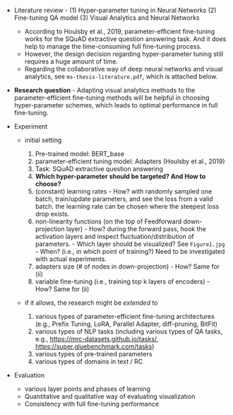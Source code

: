 - Literature review - (1) Hyper-parameter tuning in Neural Networks (2) Fine-tuning QA model (3) Visual Analytics and Neural Networks
  - According to Houlsby et al., 2019, parameter-efficient fine-tuning works for the SQuAD extractive question answering task. And it does help to manage the time-consuming full fine-tuning process.
  - However, the design decision regarding hyper-parameter tuning still requires a huge amount of time.
  - Regarding the collaborative way of deep neural networks and visual analytics, see `ms-thesis-literature.pdf`, which is attached below.
- **Research question** - Adapting visual analytics methods to the parameter-efficient fine-tuning methods will be helpful in choosing hyper-parameter schemes, which leads to optimal performance in full fine-tuning. 

- Experiment 
  - initial setting
    1. Pre-trained model: BERT_base
    2. parameter-efficient tuning model: Adapters (Houlsby et al., 2019)
    3. Task: SQuAD extractive question answering
    4. **Which hyper-parameter should be targeted? And How to choose?**
      1. (constant) learning rates
        - How? with randomly sampled one batch, train/update parameters, and see the loss from a valid batch. the learning rate can be chosen where the steepest loss drop exists.
      2. non-linearity functions (on the top of Feedforward down-projection layer)
        - How? during the forward pass, hook the activation layers and inspect fluctuation/distribution of parameters.
        - Which layer should be visualized? See `Figure1.jpg`
        - When? (i.e., in which point of training?) Need to be investigated with actual experiments.
      3. adapters size (# of nodes in down-projection)
        - How? Same for (ii)
      4. variable fine-tuning (i.e., training top k layers of encoders)
        - How? Same for (ii)

  - if it allows, the research might be *extended* to
    1. various types of parameter-efficient fine-tuning architectures (e.g., Prefix Tuning, LoRA, Parallel Adapter, diff-pruning, BitFit)
    2. various types of NLP tasks (including various types of QA tasks, e.g., https://mrc-datasets.github.io/tasks/, https://super.gluebenchmark.com/tasks)
    3. various types of pre-trained parameters
    4. various types of domains in text / RC

- Evaluation
  - various layer points and phases of learning
  - Quantitative and qualitative way of evaluating visualization
  - Consistency with full fine-tuning performance
